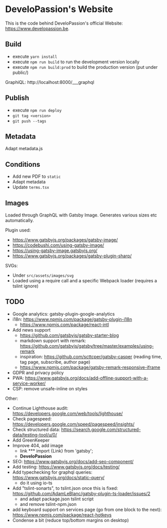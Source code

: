 # DeveloPassion's Website

This is the code behind DeveloPassion's official Website: https://www.developassion.be.

## Build

* execute `yarn install`
* execute `npm run build` to run the development version locally
* execute `npm run build:prod` to build the production version (put under public/)

GraphiQL: http://localhost:8000/___graphql

## Publish

* execute `npm run deploy`
* `git tag <version>`
* `git push --tags`

## Metadata

Adapt metadata.js

## Conditions

* Add new PDF to `static`
* Adapt metadata
* Update `terms.tsx`

## Images

Loaded through GraphQL with Gatsby Image. Generates various sizes etc automatically.

Plugin used:

* https://www.gatsbyjs.org/packages/gatsby-image/
* https://codebushi.com/using-gatsby-image/
* https://using-gatsby-image.gatsbyjs.org/
* https://www.gatsbyjs.org/packages/gatsby-plugin-sharp/

SVGs:

* Under `src/assets/images/svg`
* Loaded using a require call and a specific Webpack loader (requires a tslint ignore)

## TODO

* Google analytics: gatsby-plugin-google-analytics
* i18n: https://www.npmjs.com/package/gatsby-plugin-i18n
  * https://www.npmjs.com/package/react-intl
* Add news support
  * https://github.com/gatsbyjs/gatsby-starter-blog
  * markdown support with remark: https://github.com/gatsbyjs/gatsby/tree/master/examples/using-remark
  * inspiration: https://github.com/scttcper/gatsby-casper (reading time, tag page, subscribe, author page)
  * https://www.npmjs.com/package/gatsby-remark-responsive-iframe
* GDPR and privacy policy
* PWA: https://www.gatsbyjs.org/docs/add-offline-support-with-a-service-worker/
* CSP: remove unsafe-inline on styles

Other:

* Continue Lighthouse audit: https://developers.google.com/web/tools/lighthouse/
* Check pagespeed: https://developers.google.com/speed/pagespeed/insights/
* Check structured data: https://search.google.com/structured-data/testing-tool/u/0/
* Add GreenKeeper
* Improve 404, add image
  * link \*** import {Link} from 'gatsby';
  * <Link to="/" className="logo"><strong>DeveloPassion</strong></Link>
* SEO: https://www.gatsbyjs.org/docs/add-seo-component/
* Add testing: https://www.gatsbyjs.org/docs/testing/
* Add typechecking for graphql queries: https://www.gatsbyjs.org/docs/static-query/
  * do it using io-ts
* Add "tslint-sonarts", to tslint.json once this is fixed: https://github.com/AdamLeBlanc/gatsby-plugin-ts-loader/issues/2
  * and adapt package.json tslint script
  * and remove tslint-npm.json
* add keyboard support on services page (go from one block to the next): https://www.npmjs.com/package/react-hotkeys
* Condense a bit (reduce top/bottom margins on desktop)
